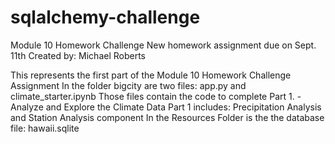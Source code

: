 # sqlalchemy-challenge
Module 10 Homework Challenge
New homework assignment due on Sept. 11th
Created by: Michael Roberts

This represents the first part of the Module 10 Homework Challenge Assignment
In the folder bigcity are two files: app.py and climate_starter.ipynb
Those files contain the code to complete Part 1. - Analyze and Explore the Climate Data
Part 1 includes: Precipitation Analysis and Station Analysis component
In the Resources Folder is the the database file: hawaii.sqlite
